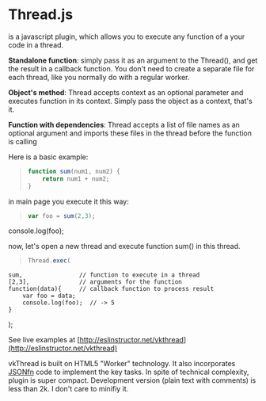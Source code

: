 Thread.js
========

is a javascript plugin, which allows you to execute any function of a your code in a thread.

**Standalone function**: simply pass it as an argument to the Thread(), and get the result in a callback function. You don't need to create a separate file for each thread, like you normally do with a regular worker.

**Object's method**: Thread accepts context as an optional parameter and executes function in its context. Simply pass the object as a context, that's it.

**Function with dependencies**: Thread accepts a list of file names as an optional argument and imports these files in the thread before the function is calling

Here is a basic example:
>```javascript
> function sum(num1, num2) {
>     return num1 + num2;
>}

in main page you execute it this way: 

>```javascript
>var foo = sum(2,3);
console.log(foo);
>

now, let's open a new thread and execute function sum() in this thread.
>```javascript
>Thread.exec(
	sum,                // function to execute in a thread
    [2,3],              // arguments for the function
	function(data){     // callback function to process result
		var foo = data;
		console.log(foo);  // -> 5
	}
);
>

See live examples at [http://eslinstructor.net/vkthread](http://eslinstructor.net/vkthread)

vkThread is built on HTML5 "Worker" technology. It also incorporates [JSONfn](http://www.eslinstructor.net/jsonfn/) code to implement the key tasks.
In spite of technical complexity, plugin is super compact. Development version (plain text with comments) is less than 2k. I don't care to minifiy it.




